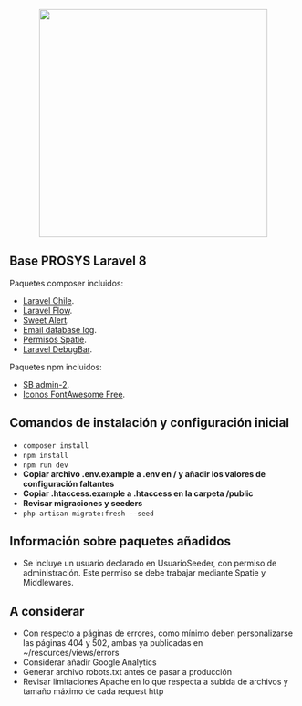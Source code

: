 <p align="center"><a href="https://laravel.com" target="_blank"><img src="https://cdn.shortpixel.ai/client/q_glossy,ret_img/https://www.prosys.cl/wp-content/uploads/2019/10/marca-grafica-prosys.png" width="400"></a></p>

## Base PROSYS Laravel 8

Paquetes composer incluidos:

- [Laravel Chile](https://github.com/davidvegacl/laravel-chile).
- [Laravel Flow](https://github.com/davidvegacl/laravel-flow).
- [Sweet Alert](https://github.com/realrashid/sweet-alert).
- [Email database log](https://github.com/shvetsgroup/laravel-email-database-log).
- [Permisos Spatie](https://github.com/spatie/laravel-permission).
- [Laravel DebugBar](https://github.com/barryvdh/laravel-debugbar).

Paquetes npm incluidos:

- [SB admin-2](https://startbootstrap.com/theme/sb-admin-2).
- [Iconos FontAwesome Free](https://startbootstrap.com/theme/sb-admin-2).


## Comandos de instalación y configuración inicial

- ```composer install```
- ```npm install```
- ```npm run dev```
- **Copiar archivo .env.example a .env en / y añadir los valores de configuración faltantes**
- **Copiar .htaccess.example a .htaccess en la carpeta /public**
- **Revisar migraciones y seeders**
- ```php artisan migrate:fresh --seed```


## Información sobre paquetes añadidos

- Se incluye un usuario declarado en UsuarioSeeder, con permiso de administración. Este permiso se debe trabajar mediante Spatie y Middlewares. 

## A considerar

- Con respecto a páginas de errores, como mínimo deben personalizarse las páginas 404 y 502, ambas ya publicadas en ~/resources/views/errors
- Considerar añadir Google Analytics
- Generar archivo robots.txt antes de pasar a producción
- Revisar limitaciones Apache en lo que respecta a subida de archivos y tamaño máximo de cada request http
